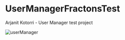 # UserManagerFractonsTest
Arjanit Kotorri - User Manager test project


![userManager](https://user-images.githubusercontent.com/65542153/109375220-70b41680-78bb-11eb-85d5-84d2bd9cba96.gif)
